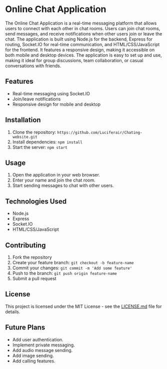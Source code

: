 # Online Chat Application


The Online Chat Application is a real-time messaging platform that allows users to connect with each other in chat rooms. Users can join chat rooms, send messages, and receive notifications when other users join or leave the chat. The application is built using Node.js for the backend, Express for routing, Socket.IO for real-time communication, and HTML/CSS/JavaScript for the frontend. It features a responsive design, making it accessible on both mobile and desktop devices. The application is easy to set up and use, making it ideal for group discussions, team collaboration, or casual conversations with friends.


## Features
- Real-time messaging using Socket.IO
- Join/leave notifications
- Responsive design for mobile and desktop

## Installation
1. Clone the repository: `https://github.com/Luciferair/Chating-website.git`
2. Install dependencies: `npm install`
3. Start the server: `npm start`

## Usage
1. Open the application in your web browser.
2. Enter your name and join the chat room.
3. Start sending messages to chat with other users.

## Technologies Used
- Node.js
- Express
- Socket.IO
- HTML/CSS/JavaScript

## Contributing
1. Fork the repository
2. Create your feature branch: `git checkout -b feature-name`
3. Commit your changes: `git commit -m 'Add some feature'`
4. Push to the branch: `git push origin feature-name`
5. Submit a pull request

## License
This project is licensed under the MIT License - see the [LICENSE.md](LICENSE.md) file for details.

## Future Plans
- Add user authentication.
- Implement private messaging.
- Add audio message sending.
- Add image sending.
- Add calling features.
